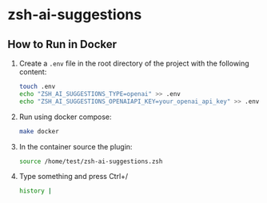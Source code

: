 # zsh-ai-suggestions

## How to Run in Docker

1. Create a `.env` file in the root directory of the project with the following content:
   ```bash
   touch .env
   echo "ZSH_AI_SUGGESTIONS_TYPE=openai" >> .env
   echo "ZSH_AI_SUGGESTIONS_OPENAIAPI_KEY=your_openai_api_key" >> .env
   ```

2. Run using docker compose:
   ```bash
   make docker
   ```

3. In the container source the plugin:
   ```bash
   source /home/test/zsh-ai-suggestions.zsh
   ```

4. Type something and press Ctrl+/
   ```bash
   history |
   ```
